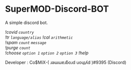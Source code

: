 # SuperMOD-Discord-BOT
A simple discord bot.

*!covid `country`*<br>
*!tr `language/alias`*
*!cal `arithmetic`*<br>
*!spam `count` `message`*<br>
*!purge `count`*<br>
*!choose `option 1` `option 2` `option 3`*
*!help*

Developer : Co$MiX-( ɹǝɯɯɐɹƃoɹd uoɥʇʎd )#9395 (Discord)
